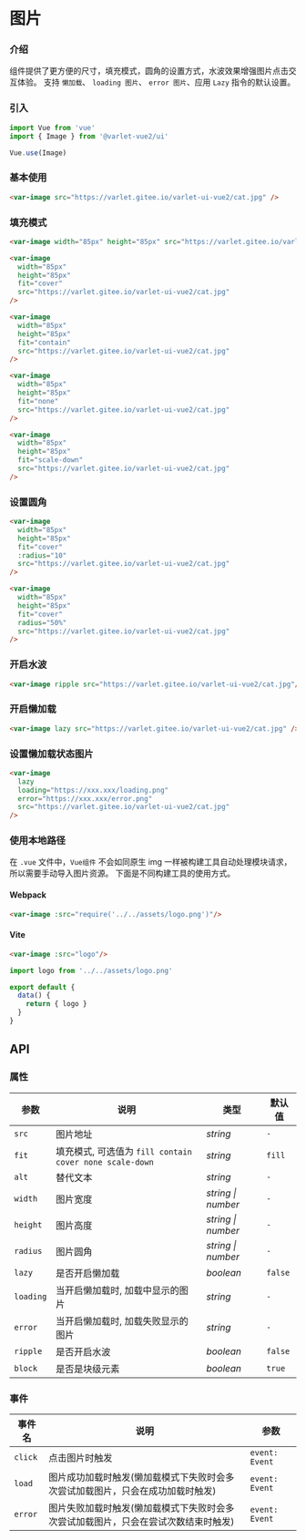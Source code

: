 # 图片

### 介绍

组件提供了更方便的尺寸，填充模式，圆角的设置方式，水波效果增强图片点击交互体验。
支持 `懒加载`、 `loading 图片`、 `error 图片`、应用 `Lazy` 指令的默认设置。

### 引入

```js
import Vue from 'vue'
import { Image } from '@varlet-vue2/ui'

Vue.use(Image)
```

### 基本使用

```html
<var-image src="https://varlet.gitee.io/varlet-ui-vue2/cat.jpg" />
```

### 填充模式

```html
<var-image width="85px" height="85px" src="https://varlet.gitee.io/varlet-ui-vue2/cat.jpg" />

<var-image
  width="85px"
  height="85px"
  fit="cover"
  src="https://varlet.gitee.io/varlet-ui-vue2/cat.jpg"
/>

<var-image
  width="85px"
  height="85px"
  fit="contain"
  src="https://varlet.gitee.io/varlet-ui-vue2/cat.jpg"
/>

<var-image
  width="85px"
  height="85px"
  fit="none"
  src="https://varlet.gitee.io/varlet-ui-vue2/cat.jpg"
/>

<var-image
  width="85px"
  height="85px"
  fit="scale-down"
  src="https://varlet.gitee.io/varlet-ui-vue2/cat.jpg"
/>
```

### 设置圆角

```html
<var-image
  width="85px"
  height="85px"
  fit="cover"
  :radius="10"
  src="https://varlet.gitee.io/varlet-ui-vue2/cat.jpg"
/>

<var-image
  width="85px"
  height="85px"
  fit="cover"
  radius="50%"
  src="https://varlet.gitee.io/varlet-ui-vue2/cat.jpg"
/>
```

### 开启水波

```html
<var-image ripple src="https://varlet.gitee.io/varlet-ui-vue2/cat.jpg"/>
```

### 开启懒加载

```html
<var-image lazy src="https://varlet.gitee.io/varlet-ui-vue2/cat.jpg" />
```

### 设置懒加载状态图片

```html
<var-image
  lazy
  loading="https://xxx.xxx/loading.png"
  error="https://xxx.xxx/error.png"
  src="https://varlet.gitee.io/varlet-ui-vue2/cat.jpg"
/>
```

### 使用本地路径
在 `.vue` 文件中，`Vue组件` 不会如同原生 img 一样被构建工具自动处理模块请求，所以需要手动导入图片资源。
下面是不同构建工具的使用方式。


#### Webpack

```html
<var-image :src="require('../../assets/logo.png')"/>
```

#### Vite
```html
<var-image :src="logo"/>
```

```js
import logo from '../../assets/logo.png'

export default {
  data() {
    return { logo }
  }
}
```

## API

### 属性

| 参数 | 说明 | 类型 | 默认值 |
| --- | --- | --- | --- |
| `src` | 图片地址 | _string_ | `-` |
| `fit` | 填充模式, 可选值为 `fill contain cover none scale-down` | _string_ | `fill` |
| `alt` | 替代文本 | _string_ | `-` |
| `width` | 图片宽度 | _string \| number_ | `-` |
| `height` | 图片高度 | _string \| number_ | `-` |
| `radius` | 图片圆角 | _string \| number_ | `-` |
| `lazy` | 是否开启懒加载 | _boolean_ | `false` |
| `loading` | 当开启懒加载时, 加载中显示的图片 | _string_ | `-` |
| `error` | 当开启懒加载时, 加载失败显示的图片 | _string_ | `-` |
| `ripple` | 是否开启水波 | _boolean_ | `false` |
| `block` | 是否是块级元素 | _boolean_ | `true` |

### 事件

| 事件名 | 说明 | 参数 |
| --- | --- | --- |
| `click` | 点击图片时触发 | `event: Event` |
| `load` | 图片成功加载时触发(懒加载模式下失败时会多次尝试加载图片，只会在成功加载时触发) | `event: Event` |
| `error` | 图片失败加载时触发(懒加载模式下失败时会多次尝试加载图片，只会在尝试次数结束时触发) | `event: Event` |
